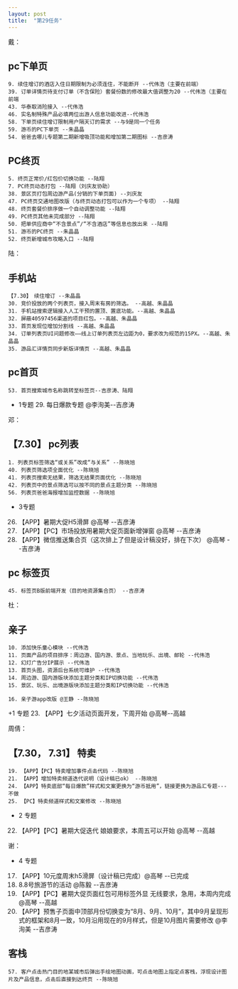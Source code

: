 ```yaml
---
layout: post
title:  "第29任务"
---
```


戴：

## pc下单页

    9. 续住增订的酒店入住日期限制为必须连住，不能断开 --代伟浩（主要在前端）
    39. 订单详情页待支付订单（不含保险）套餐份数的修改最大值调整为20 --代伟浩（主要在前端
    43. 华泰取消险接入 --代伟浩
    46. 实名制特殊产品必填两位出游人信息功能改进--代伟浩
    58. 下单页续住增订限制用户隔天订的需求 --与9是同一个任务
    59. 游币的PC下单页 --朱晶晶
    54. 爸爸去哪儿专题第二期新增吸顶功能和增加第二期图标 --吉彦涛

## PC终页

    5. 终页正常价/红包价切换功能 --陆翔
    7. PC终页动态打包 --陆翔（刘庆友协助）
    38. 景区页打包周边游产品(分销的下单页面) --刘庆友
    47. PC终页交通地图改版（与终页动态打包可以作为一个专项） --陆翔
    48. 终页套餐价排序做一个自动调整功能 --陆翔
    49. PC终页其他未完成部分 --陆翔
    50. 把单供应商中“不含景点”/“不含酒店”等信息也放出来 --陆翔
    51. 游币的PC终页 --朱晶晶
    52. 终页新增城市攻略入口 --陆翔

陆：

  ## 手机站
    【7.30】　续住增订 --朱晶晶
    30. 竞价投放的两个列表页，接入周末有房的筛选。 --高越、朱晶晶
    31. 手机站搜索逻辑接入人工干预的置顶、置底功能。--高越、朱晶晶
    32. 屏蔽40597456渠道的项目红包。--高越、朱晶晶
    33. 首页发现位增加分割线 --高越、朱晶晶
    34. 订单列表页UI问题修改——线上订单列表页左边距为0，要求改为规范的15PX。--高越、朱晶晶
    35. 游品汇详情页同步新版详情页 --高越、朱晶晶

  ## pc首页

    53. 首页搜索城市名称跳转至标签页--吉彦涛、陆翔

  + 1专题
    29. 每日爆款专题 @李洵美--吉彦涛


邓：

  ## 【7.30】 pc列表

    1. 列表页标签筛选“或关系”改成“与关系” --陈晓旭
    40. 列表页筛选项全面优化 --陈晓旭
    41. 列表页搜索无结果，筛选无结果页面优化 --陈晓旭
    42. 列表页中的景点筛选可以按不同的景点主题分类 --陈晓旭
    56. 列表页爸爸海报增加监控数据 --陈晓旭

  + 3专题
  26. 【APP】暑期大促H5滑屏 @高琴 --吉彦涛
  27. 【APP】【PC】市场投放用暑期大促页面新增弹窗 @高琴 --吉彦涛
  28. 【APP】微信推送集合页（这次排上了但是设计稿没好，排在下次） @高琴 --吉彦涛

  ## pc 标签页

    45. 标签页B版前端开发（目的地资源集合页） --吉彦涛

杜：

  ## 亲子

    10. 添加快乐童心模块 --代伟浩
    11. 页面产品的项目排序：周边游、国内游、景点、当地玩乐、出境、邮轮 --代伟浩
    12. 幻灯广告分IP展示 --代伟浩
    13. 首页头图，资源后台系统可维护 --代伟浩
    14. 周边游、国内游版块添加主题分类和IP切换功能 --代伟浩
    15. 景区、玩乐、出境游版块添加主题分类和IP切换功能 --代伟浩

    16. 亲子游app改版 @王静 --陈晓旭

  +1 专题
  23. 【APP】七夕活动页面开发，下周开始 @高琴--高越

周倩：

  ## 【7.30， 7.31】 特卖

    19. 【APP】【PC】特卖增加事件点击代码 --陈晓旭
    21. 【APP】增加特卖频道迭代说明（设计稿已ok） --陈晓旭
    24. 【APP】特卖底部“每日爆款”样式和文案更换为“游币抵用”，链接更换为游品汇专题---不做
    25. 【PC】特卖频道样式和文案修改 --陈晓旭

  + 2 专题
  22. 【APP】【PC】暑期大促迭代  娘娘要求，本周五可以开始 @高琴 --高越

谢：

  + 4 专题
  17. 【APP】10元度周末h5滑屏（设计稿已完成）@高琴 --已完成
  17. 8.8号旅游节的活动 @陈毅 --吉彦涛
  18. 【APP】【PC】暑期大促页面红包可用标签外显  无线要求，急用，本周内完成 @高琴 --高越
  19. 【APP】预售子页面中顶部月份切换变为“8月、9月、10月”，其中9月呈现形式的框架和8月一致，10月沿用现在的9月样式，但是10月图片需要修改 @李洵美 --吉彦涛

## 客栈

    57. 客户点击热门目的地某城市后弹出手绘地图动画，可点击地图上指定点客栈，浮现设计图片及产品信息，点击后直接到达终页 --陈晓旭
